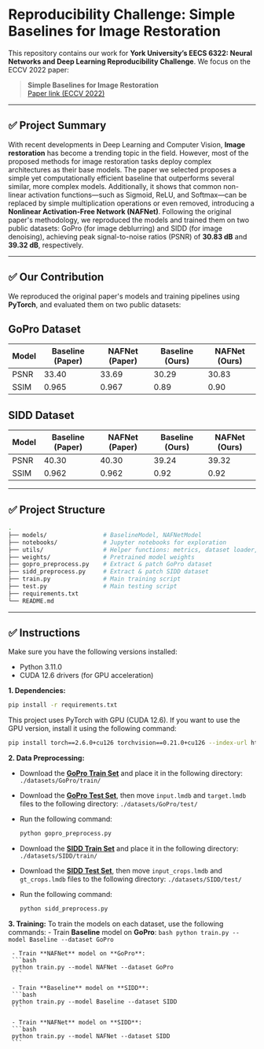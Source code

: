 # Reproducibility Challenge: Simple Baselines for Image Restoration
This repository contains our work for **York University’s EECS 6322: Neural Networks and Deep Learning Reproducibility Challenge**. We focus on the ECCV 2022 paper:

> **Simple Baselines for Image Restoration**  
> [Paper link (ECCV 2022)](https://arxiv.org/abs/2204.04676)

---

## ✅ Project Summary
With recent developments in Deep Learning and Computer Vision, **Image restoration** has become a trending topic in the field. However, most of the proposed methods for image restoration tasks deploy complex architectures as their base models. The paper we selected proposes a simple yet computationally efficient baseline that outperforms several similar, more complex models. Additionally, it shows that common non-linear activation functions—such as Sigmoid, ReLU, and Softmax—can be replaced by simple multiplication operations or even removed, introducing a **Nonlinear Activation-Free Network (NAFNet)**. Following the original paper's methodology, we reproduced the models and trained them on two public datasets: GoPro (for image deblurring) and SIDD (for image denoising), achieving peak signal-to-noise ratios (PSNR) of **30.83 dB** and **39.32 dB**, respectively.


---

## ✅ Our Contribution

We reproduced the original paper's models and training pipelines using **PyTorch**, and evaluated them on two public datasets:

## GoPro Dataset

| Model  | Baseline (Paper) | NAFNet (Paper) | Baseline (Ours)  | NAFNet (Ours)  |
|--------|------------------|----------------|------------------|----------------|
| PSNR   | 33.40            | 33.69          | 30.29            | 30.83          |
| SSIM   | 0.965            | 0.967          | 0.89             | 0.90           |


## SIDD Dataset

| Model  | Baseline (Paper) | NAFNet (Paper) | Baseline (Ours)  | NAFNet (Ours)  |
|--------|------------------|----------------|------------------|----------------|
| PSNR   | 40.30            | 40.30          | 39.24            | 39.32          |
| SSIM   | 0.962            | 0.962          | 0.92             | 0.92           |
---

## ✅ Project Structure

```bash
.
├── models/                # BaselineModel, NAFNetModel
├── notebooks/             # Jupyter notebooks for exploration
├── utils/                 # Helper functions: metrics, dataset loader, patcher
├── weights/               # Pretrained model weights
├── gopro_preprocess.py    # Extract & patch GoPro dataset
├── sidd_preprocess.py     # Extract & patch SIDD dataset
├── train.py               # Main training script 
├── test.py                # Main testing script
├── requirements.txt
└── README.md
```
---

 ## ✅ Instructions
 Make sure you have the following versions installed:
 - Python 3.11.0
 - CUDA 12.6 drivers (for GPU acceleration)

**1. Dependencies:**
   
 ```bash
 pip install -r requirements.txt
 ```
 This project uses PyTorch with GPU (CUDA 12.6). If you want to use the GPU version, install it using the following command:
 ```bash
 pip install torch==2.6.0+cu126 torchvision==0.21.0+cu126 --index-url https://download.pytorch.org/whl/cu126
 ```

**2. Data Preprocessing:**
   - Download the [**GoPro Train Set**](https://drive.google.com/file/d/1zgALzrLCC_tcXKu_iHQTHukKUVT1aodI/view) and place it in the following directory:
  ```./datasets/GoPro/train/```
   - Download the [**GoPro Test Set**](https://drive.google.com/file/d/1abXSfeRGrzj2mQ2n2vIBHtObU6vXvr7C/view), then move ```input.lmdb``` and ```target.lmdb``` files to the following directory:
  ```./datasets/GoPro/test/```
   - Run the following command:
     ```bash
     python gopro_preprocess.py
     ```

   - Download the [**SIDD Train Set**](https://drive.google.com/file/d/1UHjWZzLPGweA9ZczmV8lFSRcIxqiOVJw/view) and place it in the following directory:
  ```./datasets/SIDD/train/```
   - Download the [**SIDD Test Set**](https://drive.google.com/file/d/1gZx_K2vmiHalRNOb1aj93KuUQ2guOlLp/view), then move ```input_crops.lmdb``` and ```gt_crops.lmdb``` files to the following directory:
  ```./datasets/SIDD/test/```
   - Run the following command:
     ```bash
     python sidd_preprocess.py
     ```

 **3. Training:**
     To train the models on each dataset, use the following commands:
     - Train **Baseline** model on **GoPro**:
     ```bash
     python train.py --model Baseline --dataset GoPro
     ```

     - Train **NAFNet** model on **GoPro**:
     ```bash
     python train.py --model NAFNet --dataset GoPro
     ```

     - Train **Baseline** model on **SIDD**:
     ```bash
     python train.py --model Baseline --dataset SIDD
     ```
     
     - Train **NAFNet** model on **SIDD**:
     ```bash
     python train.py --model NAFNet --dataset SIDD
     ```



 
